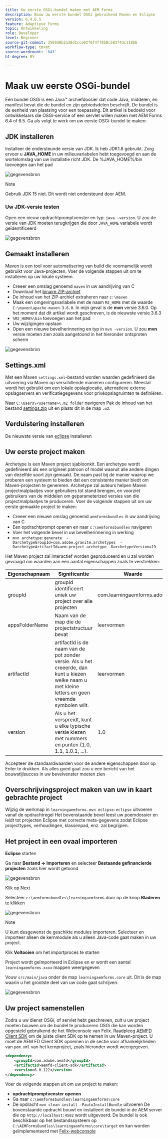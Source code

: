 ```yaml
---
title: Uw eerste OSGi-bundel maken met AEM Forms
description: Bouw uw eerste bundel OSGi gebruikend Maven en Eclipse
version: 6.4,6.5
feature: Adaptieve Forms
topic: Ontwikkeling
role: Developer
level: Beginner
source-git-commit: 3569d8b2a38d1cce02f6f4ff8b0c583f4dc118b6
workflow-type: tm+mt
source-wordcount: '843'
ht-degree: 0%

---
```



# Maak uw eerste OSGi-bundel

Een bundel OSGi is een Java™ archiefdossier dat code Java, middelen, en manifest bevat die de bundel en zijn gebiedsdelen beschrijft. De bundel is de eenheid van plaatsing voor een toepassing. Dit artikel is bedoeld voor ontwikkelaars die OSGi-service of een servlet willen maken met AEM Forms 6.4 of 6.5. Ga als volgt te werk om uw eerste OSGi-bundel te maken:


## JDK installeren

Installeer de ondersteunde versie van JDK. Ik heb JDK1.8 gebruikt. Zorg ervoor u **JAVA_HOME** in uw milieuvariabelen hebt toegevoegd en aan de wortelomslag van uw installatie richt JDK.
De %JAVA_HOME%/bin toevoegen aan het pad

![gegevensbron](assets/java-home.JPG)

>[!NOTE]
> Gebruik JDK 15 niet. Dit wordt niet ondersteund door AEM.

### Uw JDK-versie testen

Open een nieuw opdrachtpromptvenster en typ: `java -version`. U zou de versie van JDK moeten terugkrijgen die door `JAVA_HOME` variabele wordt geïdentificeerd

![gegevensbron](assets/java-version.JPG)

## Gemaakt installeren

Maven is een tool voor automatisering van build die voornamelijk wordt gebruikt voor Java-projecten. Voer de volgende stappen uit om te installeren op uw lokale systeem.

* Creeer een omslag genoemd `maven` in uw aandrijving van C
* Download het [binaire ZIP-archief](http://maven.apache.org/download.cgi)
* De inhoud van het ZIP-archief extraheren naar `c:\maven`
* Maak een omgevingsvariabele met de naam `M2_HOME` met de waarde `C:\maven\apache-maven-3.6.0`. In mijn geval is de **mvn** versie 3.6.0. Op het moment dat dit artikel wordt geschreven, is de nieuwste versie 3.6.3
* `%M2_HOME%\bin` toevoegen aan het pad
* Uw wijzigingen opslaan
* Open een nieuwe bevelherinnering en typ in `mvn -version`. U zou **mvn** versie moeten zien zoals aangetoond in het hieronder ontsproten scherm

![gegevensbron](assets/mvn-version.JPG)

## Settings.xml

Met een Maven `settings.xml`-bestand worden waarden gedefinieerd die uitvoering via Maven op verschillende manieren configureren. Meestal wordt het gebruikt om een lokale opslaglocatie, alternatieve externe opslagservers en verificatiegegevens voor privéopslagruimten te definiëren.

Naar `C:\Users\<username>\.m2 folder` navigeren
Pak de inhoud van het bestand [settings.zip](assets/settings.zip) uit en plaats dit in de map `.m2`.

## Verduistering installeren

De nieuwste versie van [eclipse](https://www.eclipse.org/downloads/) installeren

## Uw eerste project maken

Archetype is een Maven project sjabloonkit. Een archetype wordt gedefinieerd als een origineel patroon of model waaruit alle andere dingen van dezelfde soort zijn gemaakt. De naam past bij de manier waarop we proberen een systeem te bieden dat een consistente manier biedt om Maven-projecten te genereren. Archetype zal auteurs helpen Maven projectmalplaatjes voor gebruikers tot stand brengen, en voorziet gebruikers van de middelen om geparameterized versies van die projectmalplaatjes te produceren.
Voer de volgende stappen uit om uw eerste gemaakte project te maken:

* Creeer een nieuwe omslag genoemd `aemformsbundles` in uw aandrijving van C
* Een opdrachtprompt openen en naar `c:\aemformsbundles` navigeren
* Voer het volgende bevel in uw bevelherinnering in werking
* `mvn archetype:generate  -DarchetypeGroupId=com.adobe.granite.archetypes  -DarchetypeArtifactId=aem-project-archetype -DarchetypeVersion=19`

Het Maven project zal interactief worden geproduceerd en u zal worden gevraagd om waarden aan een aantal eigenschappen zoals te verstrekken:

| Eigenschapnaam | Significantie | Waarde |
------------------------|---------------------------------------|---------------------
| groupId | groupId identificeert uniek uw project over alle projecten | com.learningaemforms.adobe |
| appsFolderName | Naam van de map die de projectstructuur bevat | leervormen |
| artifactId | artifactId is de naam van de pot zonder versie. Als u het creeerde, dan kunt u kiezen welke naam u met kleine letters en geen vreemde symbolen wilt. | leervormen |
| version | Als u het verspreidt, kunt u elke typische versie kiezen met nummers en punten (1.0, 1.1, 1.0.1, ...). | 1.0 |

Accepteer de standaardwaarden voor de andere eigenschappen door op Enter te drukken.
Als alles goed gaat zou u een bericht van het bouwstijlsucces in uw bevelvenster moeten zien

## Overschrijvingsproject maken van uw in kaart gebrachte project

Wijzig de werkmap in `learningaemforms`.
`mvn eclipse:eclipse` uitvoeren vanaf de opdrachtregel
Het bovenstaande bevel leest uw poemdossier en leidt tot projecten Eclipse met correcte meta-gegevens zodat Eclipse projecttypes, verhoudingen, klassenpad, enz. zal begrijpen.

## Het project in een ovaal importeren

**Eclipse** starten

Ga naar **Bestand -> Importeren** en selecteer **Bestaande gefinancierde projecten** zoals hier wordt getoond

![gegevensbron](assets/import-mvn-project.JPG)

Klik op Next

Selecteer `c:\aemformsbundles\learningaemform`s door op de knop **Bladeren** te klikken

![gegevensbron](assets/select-mvn-project.JPG)

>[!NOTE]
>U kunt desgewenst de geschikte modules importeren. Selecteer en importeer alleen de kernmodule als u alleen Java-code gaat maken in uw project.

Klik **Voltooien** om het importproces te starten

Project wordt geïmporteerd in Eclipse en er wordt een aantal `learningaemforms.xxxx` mappen weergegeven

Vouw `src/main/java` onder de map `learningaemforms.core` uit. Dit is de map waarin u het grootste deel van uw code gaat schrijven.

![gegevensbron](assets/learning-core.JPG)

## Uw project samenstellen




Zodra u uw dienst OSGi, of servlet hebt geschreven, zult u uw project moeten bouwen om de bundel te produceren OSGi die kan worden opgesteld gebruikend de het Webconsole van Felix. Raadpleeg [AEMFD Client SDK](https://repo.adobe.com/nexus/content/groups/public/com/adobe/aemfd/aemfd-client-sdk/) om de juiste client SDK op te nemen in uw Maven-project. U moet de AEM FD Client SDK opnemen in de sectie voor afhankelijkheden van `pom.xml` van het kernproject, zoals hieronder wordt weergegeven.







```xml
<dependency>
    <groupId>com.adobe.aemfd</groupId>
    <artifactId>aemfd-client-sdk</artifactId>
    <version>6.0.122</version>
</dependency>
```

Voer de volgende stappen uit om uw project te maken:

* **opdrachtpromptvenster openen**
* Ga naar `c:\aemformsbundles\learningaemforms\core`
* De opdracht `mvn clean install -PautoInstallBundle` uitvoeren
De bovenstaande opdracht bouwt en installeert de bundel in de AEM server die op `http://localhost:4502` wordt uitgevoerd. De bundel is ook beschikbaar op het bestandssysteem op
   `C:\AEMFormsBundles\learningaemforms\core\target` en kan worden geïmplementeerd met  [Felix-webconsole](http://localhost:4502/system/console/bundles)
